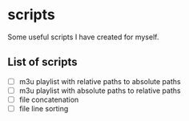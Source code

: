 # scripts
Some useful scripts I have created for myself.

## List of scripts
- [ ] m3u playlist with relative paths to absolute paths
- [ ] m3u playlist with absolute paths to relative paths
- [ ] file concatenation
- [ ] file line sorting